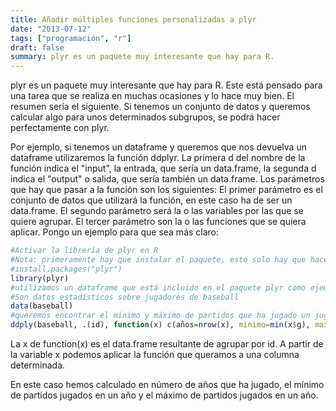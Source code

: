 ```yaml
---
title: Añadir múltiples funciones personalizadas a plyr
date: "2013-07-12"
tags: ["programación", "r"]
draft: false
summary: plyr es un paquete muy interesante que hay para R.
---
```


plyr es un paquete muy interesante que hay para R. Este está pensado para una tarea que se realiza en muchas ocasiones y lo hace muy bien.
El resumen sería el siguiente.
Si tenemos un conjunto de datos y queremos calcular algo para unos determinados subgrupos, se podrá hacer perfectamente con plyr.

Por ejemplo, si tenemos un dataframe y queremos que nos devuelva un dataframe utilizaremos la función ddplyr. La primera d del nombre de la función indica el "input", la entrada, que sería un data.frame, la segunda d indica el "output" o salida, que sería también un data.frame.
Los parámetros que hay que pasar a la función son los siguientes:
El primer parámetro es el conjunto de datos que utilizará la función, en este caso ha de ser un data.frame.
El segundo parámetro será la o las variables por las que se quiere agrupar.
El tercer parámetro son la o las funciones que se quiera aplicar.
Pongo un ejemplo para que sea más claro:

```R
#Activar la librería de plyr en R
#Nota: primeramente hay que instalar el paquete, esto solo hay que hacerlo una vez y lo hacemos con la siguiente función
#install.packages("plyr")
library(plyr)
#utilizamos un dataframe que está incluido en el paquete plyr como ejemplo
#Son datos estadísticos sobre jugadores de baseball
data(baseball)
#queremos encontrar el mínimo y máximo de partidos que ha jugado un jugador por año
ddply(baseball, .(id), function(x) c(años=nrow(x), minimo=min(x$g), maximo=max(x$g)))
```

La x de function(x) es el data.frame resultante de agrupar por id. A partir de la variable x podemos aplicar la función que queramos a una columna determinada.

En este caso hemos calculado en número de años que ha jugado, el mínimo de partidos jugados en un año y el máximo de partidos jugados en un año.

